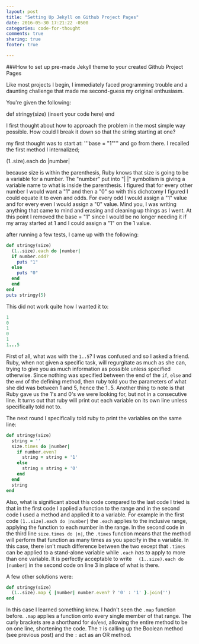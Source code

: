```yaml
---
layout: post
title: "Setting Up Jekyll on Github Project Pages"
date: 2016-05-30 17:21:22 -0500
categories: code-for-thought
comments: true
sharing: true
footer: true

---
```



###How to set up pre-made Jekyll theme to your created Github Project Pages 

Like most projects I begin, I immediately faced programming trouble and a daunting challenge that made me second-guess my original enthusiasm. 


<!--more-->

You're given the following: 

def stringy(size)
 (insert your code here)
end 

I first thought about how to approach the problem in the most simple way possible. How could I break it down so that the string starting at one? 

my first thought was to start at: '''base = "1"''' and go from there. I recalled the first method I internalized;

(1..size).each do |number|

because size is within the parenthesis, Ruby knows that size is going to be a variable for a number. The "number" put into "| |" symbolism is giving a variable name to what is inside the parenthesis. 
I figured that for every other number I would want a "1" and then a "0" so with this dichotomy I figured I could equate it to even and odds. For every odd I would assign a "1" value and for every even I would assign a "0" value. Mind you, I was writing anything that came to mind and erasing and cleaning up things as I went. At this point I removed the base = "1" since I would be no longer needing it if my array started at 1 and I could assign a "1" on the 1 value. 

after running a few tests, I came up with the following: 

```ruby
def stringy(size)
  (1..size).each do |number|
  if number.odd? 
    puts "1"
  else  
    puts "0"
  end
  end
end
puts stringy(5)
````

This did not work quite how I wanted it to: 

```ruby
1  
0  
1  
0  
1  
1...5  
```

First of all, what was with the `1..5`? I was confused and so I asked a friend. Ruby, when not given a specific task, will regurgitate as much as she can, trying to give you as much information as possible unless specified otherwise. Since nothing was specified between the end of the `if`, `else` and the `end` of the defining method, then ruby told you the parameters of what she did was between 1 and 5, hence the 1..5. Another thing to note is that Ruby gave us the 1's and 0's we were looking for, but not in a consecutive line. It turns out that ruby will print out each variable on its own line unless specifically told not to. 

The next round I specifically told ruby to print the variables on the same line: 

```ruby
def stringy(size)
  string = ''
  size.times do |number|
    if number.even?
      string = string + '1'
    else
      string = string + '0'
    end
  end
  string
end
```

Also, what is significant about this code compared to the last code I tried is that in the first code I applied a function to the range and in the second code I used a method and applied it to a variable. For example in the first code `(1..size).each do |number|` the `.each` applies to the inclusive range, applying the function to each number in the range. 
In the second code in the third line `size.times do |n|`, the `.times`  function means that the method will perform that function as many times as you specify in the `n` variable. 
In this case, there isn't much difference between the two except that `.times` can be applied to a stand-alone variable while `.each` _has to_ apply to more than one variable. It is perfectly acceptable to write `  (1..size).each do |number|` in the second code on line 3 in place of what is there. 


A few other solutions were: 

```ruby
def stringy(size)
  (1..size).map { |number| number.even? ? '0' : '1' }.join('')
end
```

In this case I learned something knew. I hadn't seen the `.map` function before. `.map` applies a function onto every single member of that range. The curly brackets are a shorthand for `do`/`end`, allowing the entire method to be on one line, shortening the code. The `?` is calling up the Boolean method (see previous post) and the `:` act as an OR method. 



